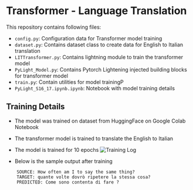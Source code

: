 # Transformer - Language Translation

This repository contains following files:

- `config.py`: Configuration data for Transformer model training
- `dataset.py`: Contains dataset class to create data for English to Italian translation 
- `LITTransformer.py`: Contains lightning module to train the transformer model
- `PyLight_Model.py`: Contains Pytorch Lightening injected building blocks for transformer model
- `train.py`: Contain utilities for model trainingP
- `PyLight_S16_17.ipynb.ipynb`: Notebook with model training details


## Training Details

- The model was trained on dataset from HuggingFace on Google Colab Notebook

- The transformer model is trained to translate the English to Italian

- The model is trained for 10 epochs
  ![Training Log](Data/training.jpg)

- Below is the sample output after training

```commandline
    SOURCE: How often am I to say the same thing?
    TARGET: quante volte dovrò ripetere la stessa cosa?
    PREDICTED: Come sono contenta di fare ?
```
